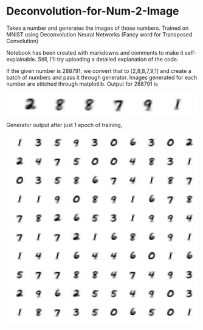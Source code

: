 # Deconvolution-for-Num-2-Image
Takes a number and generates the images of those numbers. Trained on MNIST using Deconvolution Neural Networks (Fancy word for Transposed Convolution)

Notebook has been created with markdowns and comments to make it self-explainable. Still, I'll try uploading a detailed explanation of the code.

If the given number is 288791, we convert that to [2,8,8,7,9,1] and create a batch of numbers and pass it through generator. Images generated for each number are stitched through matplotlib. Output for 288791 is

![alt_text](https://github.com/Murali81/Deconvolution-for-Num-2-Image/blob/master/images_vae/output_img.PNG)

Generator output after just 1 epoch of training,

![alt text](https://github.com/Murali81/Deconvolution-for-Num-2-Image/blob/master/images_vae/vae_generated_image_epoch_1.png)
